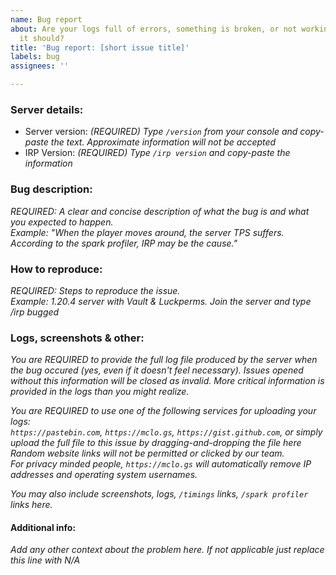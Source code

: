 ```yaml
---
name: Bug report
about: Are your logs full of errors, something is broken, or not working as you think
  it should?
title: 'Bug report: [short issue title]'
labels: bug
assignees: ''

---
```


### Server details:
 - Server version: *(REQUIRED) Type `/version` from your console and copy-paste the text. Approximate information will not be accepted*
 - IRP Version: *(REQUIRED) Type `/irp version` and copy-paste the information*

### Bug description:
*REQUIRED: A clear and concise description of what the bug is and what you expected to happen.*  
*Example: "When the player moves around, the server TPS suffers. According to the spark profiler, IRP may be the cause."*

### How to reproduce:
*REQUIRED: Steps to reproduce the issue.*  
*Example: 1.20.4 server with Vault & Luckperms. Join the server and type /irp bugged*

### Logs, screenshots & other:
*You are REQUIRED to provide the full log file produced by the server when the bug occured (yes, even if it doesn't feel necessary). Issues opened without this information will be closed as invalid. More critical information is provided in the logs than you might realize.*  

*You are REQUIRED to use one of the following services for uploading your logs:*  
*`https://pastebin.com`, `https://mclo.gs`, `https://gist.github.com`, or simply upload the full file to this issue by dragging-and-dropping the file here*  
*Random website links will not be permitted or clicked by our team.*  
*For privacy minded people, `https://mclo.gs` will automatically remove IP addresses and operating system usernames.*

*You may also include screenshots, logs, `/timings` links, `/spark profiler` links here.*

#### **Additional info:**
*Add any other context about the problem here. If not applicable just replace this line with N/A*
